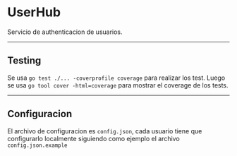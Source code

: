 # UserHub
Servicio de authenticacion de usuarios.

---
## Testing
Se usa `go test ./... -coverprofile coverage` para realizar los test.
Luego se usa `go tool cover -html=coverage` para mostrar el coverage de los tests.

---
## Configuracion
El archivo de configuracion es `config.json`, cada usuario tiene que configurarlo localmente siguiendo como ejemplo el archivo `config.json.example`
